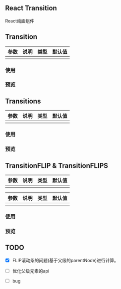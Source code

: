 
## React Transition

React动画组件

## Transition

参数 | 说明 | 类型 | 默认值
---|---|---|---
 |  |  |

### 使用

### 预览

## Transitions

参数 | 说明 | 类型 | 默认值
---|---|---|---
 |  |  |

### 使用

### 预览

## TransitionFLIP & TransitionFLIPS

参数 | 说明 | 类型 | 默认值
---|---|---|---
 |  |  |

参数 | 说明 | 类型 | 默认值
---|---|---|---
 |  |  |

### 使用

### 预览

## TODO

- [x] FLIP滚动条的问题(基于父级的parentNode)进行计算。
- [ ] 优化父级元素的api
- [ ] bug

